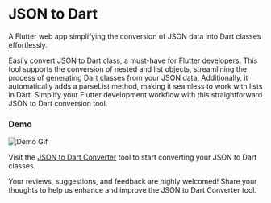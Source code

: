 # JSON to Dart

A Flutter web app simplifying the conversion of JSON data into Dart classes effortlessly.

Easily convert JSON to Dart class, a must-have for Flutter developers. This tool supports the
conversion of nested and list objects, streamlining the process of generating Dart classes from your
JSON data. Additionally, it automatically adds a parseList method, making it seamless to work with
lists in Dart. Simplify your Flutter development workflow with this straightforward JSON to Dart
conversion tool.

### Demo

![Demo Gif](demo.gif)

Visit the [JSON to Dart Converter](https://sharmadhiraj.github.io/json-to-dart/) tool to start
converting your JSON to Dart classes.

Your reviews, suggestions, and feedback are highly welcomed! Share your thoughts to help us enhance
and improve the JSON to Dart Converter tool.